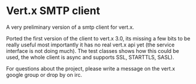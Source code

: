 # Vert.x SMTP client

A very preliminary version of a smtp client for vert.x.

Ported the first version of the client to vert.x 3.0, its missing a few bits to be
really useful most importantly it has no real vert.x api yet (the service interface is not doing much). The test classes shows how this could be used, the whole client is async and
supports SSL, STARTTLS, SASL).

For questions about the project, please write a message on the vert.x google group or drop by on irc.

